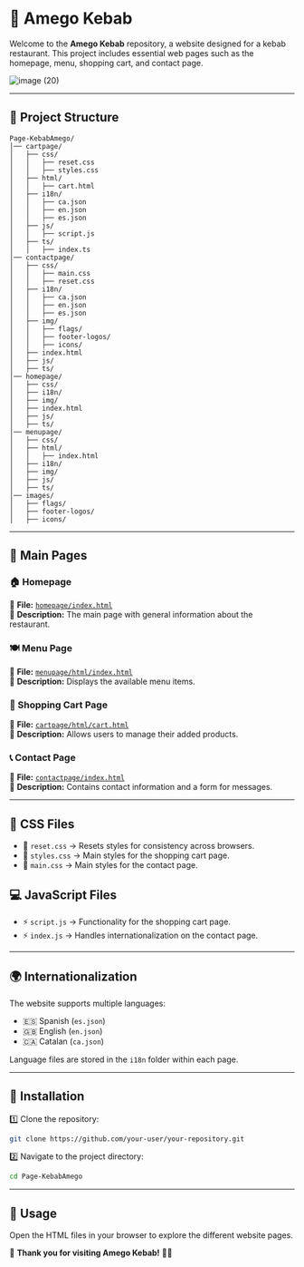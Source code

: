 # 🍢 Amego Kebab

Welcome to the **Amego Kebab** repository, a website designed for a kebab restaurant. This project includes essential web pages such as the homepage, menu, shopping cart, and contact page.

![image (20)](https://github.com/user-attachments/assets/c91faa70-94e2-4c35-b0ef-02961cfde2bc)

---

## 📂 Project Structure

```
Page-KebabAmego/
│── cartpage/
│   ├── css/
│   │   ├── reset.css
│   │   ├── styles.css
│   ├── html/
│   │   ├── cart.html
│   ├── i18n/
│   │   ├── ca.json
│   │   ├── en.json
│   │   ├── es.json
│   ├── js/
│   │   ├── script.js
│   ├── ts/
│   │   ├── index.ts
│── contactpage/
│   ├── css/
│   │   ├── main.css
│   │   ├── reset.css
│   ├── i18n/
│   │   ├── ca.json
│   │   ├── en.json
│   │   ├── es.json
│   ├── img/
│   │   ├── flags/
│   │   ├── footer-logos/
│   │   ├── icons/
│   ├── index.html
│   ├── js/
│   ├── ts/
│── homepage/
│   ├── css/
│   ├── i18n/
│   ├── img/
│   ├── index.html
│   ├── js/
│   ├── ts/
│── menupage/
│   ├── css/
│   ├── html/
│   │   ├── index.html
│   ├── i18n/
│   ├── img/
│   ├── js/
│   ├── ts/
│── images/
│   ├── flags/
│   ├── footer-logos/
│   ├── icons/
```

---

## 📄 Main Pages

### 🏠 Homepage
📌 **File:** [`homepage/index.html`](homepage/index.html)  
📝 **Description:** The main page with general information about the restaurant.

### 🍽️ Menu Page
📌 **File:** [`menupage/html/index.html`](menupage/html/index.html)  
📝 **Description:** Displays the available menu items.

### 🛒 Shopping Cart Page
📌 **File:** [`cartpage/html/cart.html`](cartpage/html/cart.html)  
📝 **Description:** Allows users to manage their added products.

### 📞 Contact Page
📌 **File:** [`contactpage/index.html`](contactpage/index.html)  
📝 **Description:** Contains contact information and a form for messages.

---

## 🎨 CSS Files

- 📌 `reset.css` → Resets styles for consistency across browsers.
- 🎨 `styles.css` → Main styles for the shopping cart page.
- 🎨 `main.css` → Main styles for the contact page.

## 💻 JavaScript Files

- ⚡ `script.js` → Functionality for the shopping cart page.
- ⚡ `index.js` → Handles internationalization on the contact page.

---

## 🌍 Internationalization

The website supports multiple languages:

- 🇪🇸 Spanish (`es.json`)
- 🇬🇧 English (`en.json`)
- 🇨🇦 Catalan (`ca.json`)

Language files are stored in the `i18n` folder within each page.

---

## 🚀 Installation

1️⃣ Clone the repository:
   ```sh
   git clone https://github.com/your-user/your-repository.git
   ```

2️⃣ Navigate to the project directory:
   ```sh
   cd Page-KebabAmego
   ```

---

## 🔧 Usage

Open the HTML files in your browser to explore the different website pages. 

📌 **Thank you for visiting Amego Kebab!** 🍢🥙

